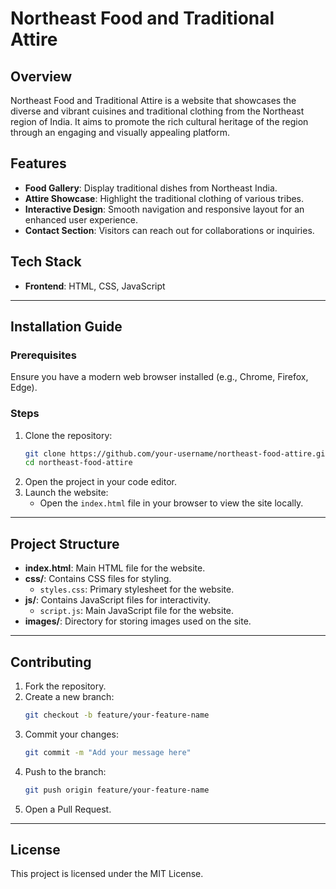 # Northeast Food and Traditional Attire

## Overview
Northeast Food and Traditional Attire is a website that showcases the diverse and vibrant cuisines and traditional clothing from the Northeast region of India. It aims to promote the rich cultural heritage of the region through an engaging and visually appealing platform.

## Features
- **Food Gallery**: Display traditional dishes from Northeast India.
- **Attire Showcase**: Highlight the traditional clothing of various tribes.
- **Interactive Design**: Smooth navigation and responsive layout for an enhanced user experience.
- **Contact Section**: Visitors can reach out for collaborations or inquiries.

## Tech Stack
- **Frontend**: HTML, CSS, JavaScript

---

## Installation Guide

### Prerequisites
Ensure you have a modern web browser installed (e.g., Chrome, Firefox, Edge).

### Steps
1. Clone the repository:
   ```bash
   git clone https://github.com/your-username/northeast-food-attire.git
   cd northeast-food-attire
   ```
2. Open the project in your code editor.
3. Launch the website:
   - Open the `index.html` file in your browser to view the site locally.

---

## Project Structure
- **index.html**: Main HTML file for the website.
- **css/**: Contains CSS files for styling.
  - `styles.css`: Primary stylesheet for the website.
- **js/**: Contains JavaScript files for interactivity.
  - `script.js`: Main JavaScript file for the website.
- **images/**: Directory for storing images used on the site.

---

## Contributing
1. Fork the repository.
2. Create a new branch:
   ```bash
   git checkout -b feature/your-feature-name
   ```
3. Commit your changes:
   ```bash
   git commit -m "Add your message here"
   ```
4. Push to the branch:
   ```bash
   git push origin feature/your-feature-name
   ```
5. Open a Pull Request.

---

## License
This project is licensed under the MIT License.

